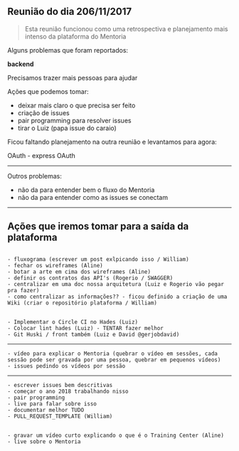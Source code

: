 ## Reunião do dia 206/11/2017

> Esta reunião funcionou como uma retrospectiva e planejamento mais intenso da plataforma do Mentoria

Alguns problemas que foram reportados:

**backend**

Precisamos trazer mais pessoas para ajudar

Ações que podemos tomar:

- deixar mais claro o que precisa ser feito
- criação de issues
- pair programming para resolver issues
- tirar o Luiz (papa issue do caraio)

Ficou faltando planejamento na outra reunião e levantamos para agora:

OAuth
    - express OAuth

------

Outros problemas:

- não da para entender bem o fluxo do Mentoria
- não da para entender como as issues se conectam
   
-----

## Ações que iremos tomar para a saída da plataforma

##

    - fluxograma (escrever um post exlpicando isso / William)
    - fechar os wireframes (Aline)
    - botar a arte em cima dos wireframes (Aline)
    - definir os contratos das API's (Rogerio / SWAGGER)
    - centralizar em uma doc nossa arquitetura (Luiz e Rogerio vão pegar pra fazer)
    - como centralizar as informações?? - ficou definido a criação de uma Wiki (criar o repositório plataforma / William)

##

    - Implementar o Circle CI no Hades (Luiz)
    - Colocar lint hades (Luiz) - TENTAR fazer melhor
    - Git Huski / front também (Luiz e David @gerjobdavid)

----

    - vídeo para explicar o Mentoria (quebrar o vídeo em sessões, cada sessão pode ser gravada por uma pessoa, quebrar em pequenos vídeos) 
    - issues pedindo os vídeos por sessão

----

    - escrever issues bem descritivas
    - começar o ano 2018 trabalhando nisso
    - pair programming
    - live para falar sobre isso
    - documentar melhor TUDO
    - PULL_REQUEST_TEMPLATE (William)

##

    - gravar um vídeo curto explicando o que é o Training Center (Aline)
    - live sobre o Mentoria
